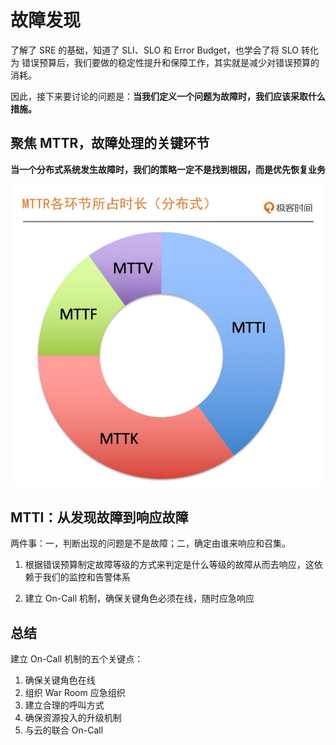 # 故障发现

了解了 SRE 的基础，知道了 SLI、SLO 和 Error Budget，也学会了将 SLO 转化为 错误预算后，我们要做的稳定性提升和保障工作，其实就是减少对错误预算的消耗。

因此，接下来要讨论的问题是：**当我们定义一个问题为故障时，我们应该采取什么措施。**

## 聚焦 MTTR，故障处理的关键环节

**当一个分布式系统发生故障时，我们的策略一定不是找到根因，而是优先恢复业务**

![MTTR 时长分布](../../images/MTTR-sharding.jpg)

## MTTI：从发现故障到响应故障

两件事：一，判断出现的问题是不是故障；二，确定由谁来响应和召集。

1. 根据错误预算制定故障等级的方式来判定是什么等级的故障从而去响应，这依赖于我们的监控和告警体系

1. 建立 On-Call 机制，确保关键角色必须在线，随时应急响应

## 总结

建立 On-Call 机制的五个关键点：

1. 确保关键角色在线
1. 组织 War Room 应急组织
1. 建立合理的呼叫方式
1. 确保资源投入的升级机制
1. 与云的联合 On-Call
